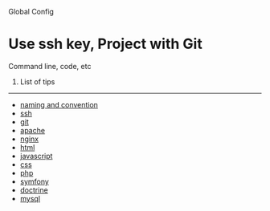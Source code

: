Global Config

Use ssh key, 
Project with Git  
========================

Command line, code, etc



1) List of tips 
----------------------------------

- [naming and convention](tips/naming.md)
- [ssh](tips/ssh.md)
- [git](tips/git.md)
- [apache](tips/apache.md)
- [nginx](tips/nginx.md)
- [html](tips/html.md)
- [javascript](tips/js.md)
- [css](tips/css.md)
- [php](tips/php.md)
- [symfony](tips/symfony.md)
- [doctrine](tips/doctrine.md)
- [mysql](tips/mysql.md)



